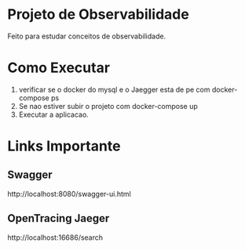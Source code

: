 # Projeto de Observabilidade
Feito para estudar conceitos de observabilidade.

# Como Executar
1) verificar se o docker do mysql e o Jaegger esta de pe com docker-compose ps
2) Se nao estiver subir o projeto com docker-compose up
3) Executar a aplicacao.

# Links Importante
## Swagger
http://localhost:8080/swagger-ui.html
## OpenTracing Jaeger
http://localhost:16686/search
